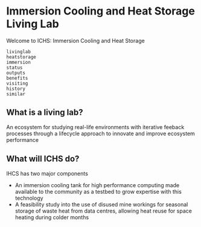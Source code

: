 # Immersion Cooling and Heat Storage Living Lab

Welcome to ICHS: Immersion Cooling and Heat Storage


```{toctree}
livinglab
heatstorage
immersion
status
outputs
benefits
visiting
history
similar
```


## What is a living lab?

An ecosystem for studying real-life environments with iterative feeback processes through a lifecycle approach to innovate and improve ecosystem performance

## What will ICHS do?

IHCS has two major components

 - An immersion cooling tank for high performance computing made available to the community as a testbed to grow expertise with this technology
 - A feasibility study into the use of disused mine workings for seasonal storage of waste heat from data centres, allowing heat reuse for space heating during colder months
 
